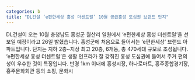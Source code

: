 ```yaml
---
categories: b
title: "DL건설 ‘e편한세상 홍성 더센트럴’ 10월 공급홍성 도심권 브랜드 단지"
---
```

DL건설이 오는 10월 충청남도 홍성군 월산리 일원에서 &lsquo;e편한세상 홍성 더센트럴&rsquo;을 선보일 예정이라고 26일 밝혔습니다. 홍성군에 처음으로 들어서는 &lsquo;e편한세상&rsquo; 브랜드 아파트입니다. 단지는 지하 2층~지상 최고 20층, 6개동, 총 470세대 규모로 조성됩니다. &lsquo;e편한세상 홍성 더센트럴&rsquo;은 생활 인프라가 잘 갖춰진 홍성 도심권에 들어서 주거 편의성이 우수한 것이 특징입니다. 반경 1km 이내에 홍성시장, 하나로마트, 홍주종합경기장, 홍주문화회관 등의 쇼핑, 문화시